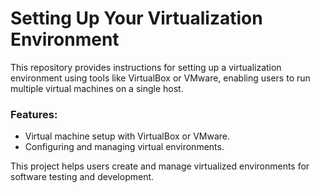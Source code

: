 # Setting Up Your Virtualization Environment

This repository provides instructions for setting up a virtualization environment using tools like VirtualBox or VMware, enabling users to run multiple virtual machines on a single host.

### Features:
- Virtual machine setup with VirtualBox or VMware.
- Configuring and managing virtual environments.

This project helps users create and manage virtualized environments for software testing and development.

